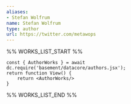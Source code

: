 ```yaml
---
aliases:
- Stefan Wolfrum
name: Stefan Wolfrum
type: author
url: https://twitter.com/metawops
---
```



%% WORKS_LIST_START %%

```datacorejsx
const { AuthorWorks } = await dc.require('basement/datacore/authors.jsx');
return function View() {
    return <AuthorWorks/>
}
```
%% WORKS_LIST_END %%